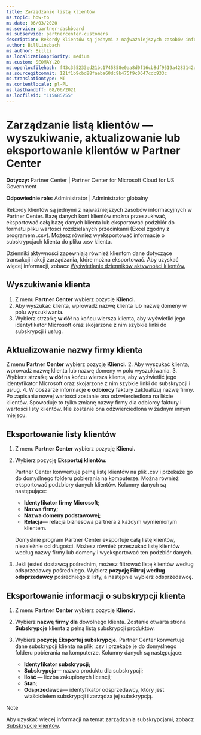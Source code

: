 ```yaml
---
title: Zarządzanie listą klientów
ms.topic: how-to
ms.date: 06/03/2020
ms.service: partner-dashboard
ms.subservice: partnercenter-customers
description: Rekordy klientów są jednymi z najważniejszych zasobów informacyjnych. Dowiedz się, jak wyświetlać, wyszukiwać, aktualizować & eksportować informacje na Partner Center klientów.
author: BillLinzbach
ms.author: BillLi
ms.localizationpriority: medium
ms.custom: SEOMAY.20
ms.openlocfilehash: f43c355233ed21bc1745858e0aa8d0f16cb8df9519a4283142d92dbab55f9f82
ms.sourcegitcommit: 121f1b9cbd88faeba60dc9b475f9c0647cdc933c
ms.translationtype: MT
ms.contentlocale: pl-PL
ms.lasthandoff: 08/06/2021
ms.locfileid: "115685755"
---
```

# <a name="manage-your-customer-list---search-update-or-export-customers-in-partner-center"></a>Zarządzanie listą klientów — wyszukiwanie, aktualizowanie lub eksportowanie klientów w Partner Center

**Dotyczy:** Partner Center | Partner Center for Microsoft Cloud for US Government

**Odpowiednie role:** Administrator | Administrator globalny

Rekordy klientów są jednymi z najważniejszych zasobów informacyjnych w Partner Center. Bazę danych kont klientów można przeszukiwać, eksportować całą bazę danych klienta lub eksportować podzbiór do formatu pliku wartości rozdzielanych przecinkami (Excel zgodny z programem .csv). Możesz również wyeksportować informacje o subskrypcjach klienta do pliku .csv klienta.

Dzienniki aktywności zapewniają również klientom dane dotyczące transakcji i akcji zarządzania, które można eksportować. Aby uzyskać więcej informacji, zobacz [Wyświetlanie dzienników aktywności klientów.](activity-logs.md)

## <a name="search-for-a-customer"></a>Wyszukiwanie klienta

1. Z menu **Partner Center** wybierz pozycję **Klienci.**
2. Aby wyszukać klienta, wprowadź nazwę klienta lub nazwę domeny w polu wyszukiwania.
3. Wybierz strzałkę **w dół** na końcu wiersza klienta, aby wyświetlić jego identyfikator Microsoft oraz skojarzone z nim szybkie linki do subskrypcji i usług.

## <a name="update-a-customers-company-name"></a>Aktualizowanie nazwy firmy klienta

Z menu **Partner Center** wybierz pozycję **Klienci.**
2. Aby wyszukać klienta, wprowadź nazwę klienta lub nazwę domeny w polu wyszukiwania.
3. Wybierz strzałkę **w dół** na końcu wiersza klienta, aby wyświetlić jego identyfikator Microsoft oraz skojarzone z nim szybkie linki do subskrypcji i usług.
4. W obszarze informacje **o odbiorcy** faktury zaktualizuj nazwę firmy. Po zapisaniu nowej wartości zostanie ona odzwierciedlona na liście klientów. Spowoduje to tylko zmianę nazwy firmy dla odbiorcy faktury i wartości listy klientów. Nie zostanie ona odzwierciedlona w żadnym innym miejscu.

## <a name="export-your-customer-list"></a>Eksportowanie listy klientów

1. Z menu **Partner Center** wybierz pozycję **Klienci.**
2. Wybierz pozycję **Eksportuj klientów.**

   Partner Center konwertuje pełną listę klientów na plik .csv i przekaże go do domyślnego folderu pobierania na komputerze. Można również eksportować podzbiory danych klientów. Kolumny danych są następujące:

   - **Identyfikator firmy Microsoft;**
   - **Nazwa firmy;**
   - **Nazwa domeny podstawowej;**
   - **Relacja**— relacja biznesowa partnera z każdym wymienionym klientem.

    Domyślnie program Partner Center eksportuje całą listę klientów, niezależnie od długości. Możesz również przeszukać listę klientów według nazwy firmy lub domeny i wyeksportować ten podzbiór danych.

3. Jeśli jesteś dostawcą pośrednim, możesz filtrować listę klientów według odsprzedawcy pośredniego. Wybierz **pozycję Filtruj według odsprzedawcy** pośredniego z listy, a następnie wybierz odsprzedawcę.


## <a name="export-customer-subscription-information"></a>Eksportowanie informacji o subskrypcji klienta

1. Z menu **Partner Center** wybierz pozycję **Klienci.**

2. Wybierz **nazwę firmy dla** dowolnego klienta. Zostanie otwarta strona **Subskrypcje** klienta z pełną listą subskrypcji produktów.

3. Wybierz **pozycję Eksportuj subskrypcje.** Partner Center konwertuje dane subskrypcji klienta na plik .csv i przekaże je do domyślnego folderu pobierania na komputerze. Kolumny danych są następujące:
   - **Identyfikator subskrypcji;**
   - **Subskrypcja**— nazwa produktu dla subskrypcji;
   - **Ilość —** liczba zakupionych licencji;
   - **Stan**;
   - **Odsprzedawca**— identyfikator odsprzedawcy, który jest właścicielem subskrypcji i zarządza jej subskrypcją.

> [!NOTE]  
> Aby uzyskać więcej informacji na temat zarządzania subskrypcjami, zobacz [Subskrypcje klientów](customer-subscriptions.md).
